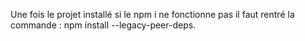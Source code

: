 Une fois le projet installé si le npm i ne fonctionne pas il faut rentré la commande : npm install --legacy-peer-deps.